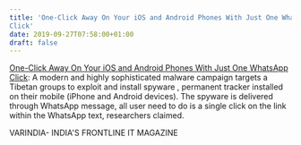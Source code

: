 ```yaml
---
title: 'One-Click Away On Your iOS and Android Phones With Just One WhatsApp
Click'
date: 2019-09-27T07:58:00+01:00
draft: false
---
```


[One-Click Away On Your iOS and Android Phones With Just One WhatsApp Click](https://varindia.com/news/oneclick-away-on-your-ios-and-android-phones-with-just-one-whatsapp-click#.XY2zIDAtZ6U.blogger): A modern and highly sophisticated malware campaign targets a Tibetan groups to exploit and install spyware , permanent tracker installed on their mobile (iPhone and Android devices). The spyware is delivered through WhatsApp message, all user need to do is a single click on the link within the WhatsApp text, researchers claimed.  
  
VARINDIA- INDIA'S FRONTLINE IT MAGAZINE
